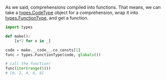 As we said, comprehensions compiled into functions. That means, we can take a [types.CodeType](https://docs.python.org/3.8/library/types.html#types.CodeType) object for a comprehension, wrap it into [types.FunctionType](https://docs.python.org/3.8/library/types.html#types.FunctionType), and get a function.

```python
import types

def make():
    [x*2 for x in _]

code = make.__code__.co_consts[1]
func = types.FunctionType(code, globals())

# call the function!
func(iter(range(5)))
# [0, 2, 4, 6, 8]
```
